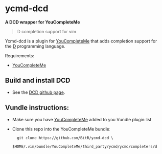 # ycmd-dcd
**A DCD wrapper for YouCompleteMe**
> D completion support for vim

Ycmd-dcd is a plugin for [YouCompleteMe](https://github.com/Valloric/YouCompleteMe) that adds completion support for the [D](https://github.com/D-Programming-Language) programming language.

Requirements:
- [YouCompleteMe](https://github.com/Valloric/YouCompleteMe)

## Build and install DCD
- See the [DCD github page](https://github.com/Hackerpilot/DCD).

## Vundle instructions:
- Make sure you have [YouCompleteMe](https://github.com/Valloric/YouCompleteMe) added to you Vundle plugin list
- Clone this repo into the YouCompleteMe bundle:

        git clone https://github.com/BitR/ycmd-dcd \
        $HOME/.vim/bundle/YouCompleteMe/third_party/ycmd/ycmd/completers/d
